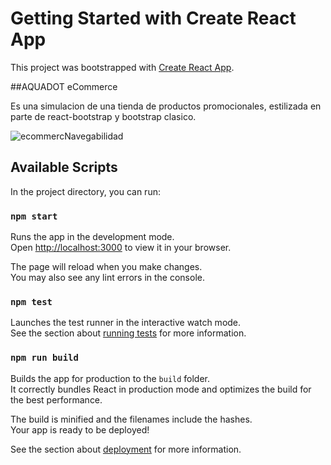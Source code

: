 # Getting Started with Create React App

This project was bootstrapped with [Create React App](https://github.com/facebook/create-react-app).

##AQUADOT eCommerce

Es una simulacion de una tienda de productos promocionales, estilizada en parte de react-bootstrap y bootstrap clasico.

![ecommercNavegabilidad](https://user-images.githubusercontent.com/49488796/172525335-82f3d574-c96d-4ad7-92b0-30ed5b5aa50c.gif)


## Available Scripts

In the project directory, you can run:

### `npm start`

Runs the app in the development mode.\
Open [http://localhost:3000](http://localhost:3000) to view it in your browser.

The page will reload when you make changes.\
You may also see any lint errors in the console.

### `npm test`

Launches the test runner in the interactive watch mode.\
See the section about [running tests](https://facebook.github.io/create-react-app/docs/running-tests) for more information.

### `npm run build`

Builds the app for production to the `build` folder.\
It correctly bundles React in production mode and optimizes the build for the best performance.

The build is minified and the filenames include the hashes.\
Your app is ready to be deployed!

See the section about [deployment](https://facebook.github.io/create-react-app/docs/deployment) for more information.

